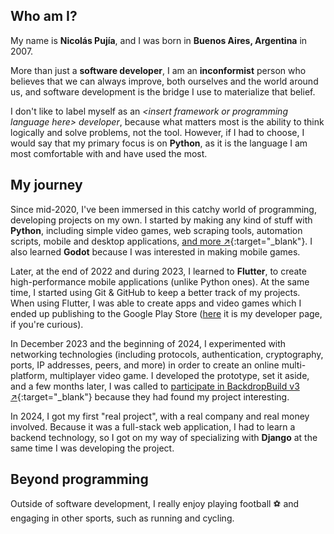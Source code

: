 ## Who am I?

My name is **Nicolás Pujía**, and I was born in **Buenos Aires, Argentina** in 2007.

More than just a **software developer**, I am an **inconformist** person who believes that we can always improve, both ourselves and the world around us, and software development is the bridge I use to materialize that belief.

I don't like to label myself as an *<insert framework or programming language here\> developer*, because what matters most is the ability to think logically and solve problems, not the tool. However, if I had to choose, I would say that my primary focus is on **Python**, as it is the language I am most comfortable with and have used the most.

## My journey

Since mid-2020, I've been immersed in this catchy world of programming, developing projects on my own. I started by making any kind of stuff with **Python**, including simple video games, web scraping tools, automation scripts, mobile and desktop applications, [and more ↗](https://github.com/nicopujia/old_projects){:target="_blank"}. I also learned **Godot** because I was interested in making mobile games.

Later, at the end of 2022 and during 2023, I learned to **Flutter**, to create high-performance mobile applications (unlike Python ones). At the same time, I started using Git & GitHub to keep a better track of my projects. When using Flutter, I was able to create apps and video games which I ended up publishing to the Google Play Store ([here](https://play.google.com/store/apps/dev?id=8059097220194731179) it is my developer page, if you're curious).

In December 2023 and the beginning of 2024, I experimented with networking technologies (including protocols, authentication, cryptography, ports, IP addresses, peers, and more) in order to create an online multi-platform, multiplayer video game. I developed the prototype, set it aside, and a few months later, I was called to [participate in BackdropBuild v3 ↗](https://backdropbuild.com/builds/v3/biome-fighters){:target="_blank"} because they had found my project interesting.

In 2024, I got my first "real project", with a real company and real money involved. Because it was a full-stack web application, I had to learn a backend technology, so I got on my way of specializing with **Django** at the same time I was developing the project.

## Beyond programming

Outside of software development, I really enjoy playing football ⚽ and engaging in other sports, such as running and cycling.
